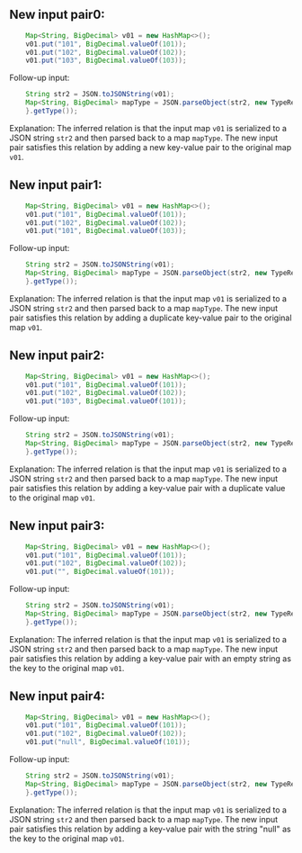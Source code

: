 ## New input pair0:
```java
    Map<String, BigDecimal> v01 = new HashMap<>();
    v01.put("101", BigDecimal.valueOf(101));
    v01.put("102", BigDecimal.valueOf(102));
    v01.put("103", BigDecimal.valueOf(103));
```
Follow-up input:
```java
    String str2 = JSON.toJSONString(v01);
    Map<String, BigDecimal> mapType = JSON.parseObject(str2, new TypeReference<Map<String, BigDecimal>>() {
    }.getType());
```
Explanation: The inferred relation is that the input map `v01` is serialized to a JSON string `str2` and then parsed back to a map `mapType`. The new input pair satisfies this relation by adding a new key-value pair to the original map `v01`.

## New input pair1:
```java
    Map<String, BigDecimal> v01 = new HashMap<>();
    v01.put("101", BigDecimal.valueOf(101));
    v01.put("102", BigDecimal.valueOf(102));
    v01.put("101", BigDecimal.valueOf(103));
```
Follow-up input:
```java
    String str2 = JSON.toJSONString(v01);
    Map<String, BigDecimal> mapType = JSON.parseObject(str2, new TypeReference<Map<String, BigDecimal>>() {
    }.getType());
```
Explanation: The inferred relation is that the input map `v01` is serialized to a JSON string `str2` and then parsed back to a map `mapType`. The new input pair satisfies this relation by adding a duplicate key-value pair to the original map `v01`.

## New input pair2:
```java
    Map<String, BigDecimal> v01 = new HashMap<>();
    v01.put("101", BigDecimal.valueOf(101));
    v01.put("102", BigDecimal.valueOf(102));
    v01.put("103", BigDecimal.valueOf(101));
```
Follow-up input:
```java
    String str2 = JSON.toJSONString(v01);
    Map<String, BigDecimal> mapType = JSON.parseObject(str2, new TypeReference<Map<String, BigDecimal>>() {
    }.getType());
```
Explanation: The inferred relation is that the input map `v01` is serialized to a JSON string `str2` and then parsed back to a map `mapType`. The new input pair satisfies this relation by adding a key-value pair with a duplicate value to the original map `v01`.

## New input pair3:
```java
    Map<String, BigDecimal> v01 = new HashMap<>();
    v01.put("101", BigDecimal.valueOf(101));
    v01.put("102", BigDecimal.valueOf(102));
    v01.put("", BigDecimal.valueOf(101));
```
Follow-up input:
```java
    String str2 = JSON.toJSONString(v01);
    Map<String, BigDecimal> mapType = JSON.parseObject(str2, new TypeReference<Map<String, BigDecimal>>() {
    }.getType());
```
Explanation: The inferred relation is that the input map `v01` is serialized to a JSON string `str2` and then parsed back to a map `mapType`. The new input pair satisfies this relation by adding a key-value pair with an empty string as the key to the original map `v01`.

## New input pair4:
```java
    Map<String, BigDecimal> v01 = new HashMap<>();
    v01.put("101", BigDecimal.valueOf(101));
    v01.put("102", BigDecimal.valueOf(102));
    v01.put("null", BigDecimal.valueOf(101));
```
Follow-up input:
```java
    String str2 = JSON.toJSONString(v01);
    Map<String, BigDecimal> mapType = JSON.parseObject(str2, new TypeReference<Map<String, BigDecimal>>() {
    }.getType());
```
Explanation: The inferred relation is that the input map `v01` is serialized to a JSON string `str2` and then parsed back to a map `mapType`. The new input pair satisfies this relation by adding a key-value pair with the string "null" as the key to the original map `v01`.
